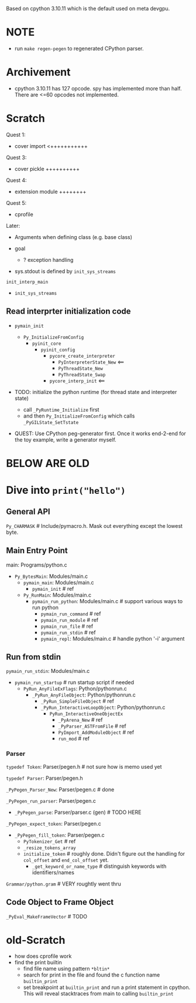 Based on cpython 3.10.11 which is the default used on meta devgpu.

# NOTE
- run `make regen-pegen` to regenerated CPython parser.

# Archivement
- cpython 3.10.11 has 127 opcode. spy has implemented more than half. There are <=60 opcodes not implemented.

# Scratch

Quest 1:
- cover import <+++++++++++

Quest 3:
- cover pickle ++++++++++

Quest 4:
- extension module ++++++++

Quest 5:
- cprofile

Later:
- Arguments when defining class (e.g. base class)

- goal
	- ? exception handling

- sys.stdout is defined by `init_sys_streams` 

`init_interp_main`
- `init_sys_streams`

## Read interprter initialization code
- `pymain_init`
  - `Py_InitializeFromConfig`
    - `pyinit_core`
      - `pyinit_config`
        - `pycore_create_interpreter`
          - `PyInterpreterState_New` <==
          - `PyThreadState_New`
          - `PyThreadState_Swap`
        - `pycore_interp_init` <==

- TODO: initialize the python runtime (for thread state and interpreter state)
    - call `_PyRuntime_Initialize` first
    - and then `Py_InitializeFromConfig` which calls `_PyGILState_SetTstate`

- QUEST: Use CPython peg-generator first. Once it works end-2-end for the toy example, write a generator myself.

# BELOW ARE OLD ################################################

# Dive into `print("hello")`

## General API

`Py_CHARMASK` # Include/pymacro.h. Mask out everything except the lowest byte.

## Main Entry Point

main: Programs/python.c
- `Py_BytesMain`: Modules/main.c
  - `pymain_main`: Modules/main.c
    - `pymain_init` # ref
  - `Py_RunMain`: Modules/main.c
    - `pymain_run_python`: Modules/main.c # support various ways to run python
      - `pymain_run_command` # ref
      - `pymain_run_module` # ref
      - `pymain_run_file` # ref
      - `pymain_run_stdin` # ref
      - `pymain_repl`: Modules/main.c # handle python '-i' argument

## Run from stdin
`pymain_run_stdin`: Modules/main.c
- `pymain_run_startup` # run startup script if needed
  - `PyRun_AnyFileExFlags`: Python/pythonrun.c
    - `_PyRun_AnyFileObject`: Python/pythonrun.c
      - `_PyRun_SimpleFileObject` # ref
      - `_PyRun_InteractiveLoopObject`: Python/pythonrun.c
        - `PyRun_InteractiveOneObjectEx`
          - `_PyArena_New` # ref
          - `_PyParser_ASTFromFile` # ref
          - `PyImport_AddModuleObject` # ref
          - `run_mod` # ref

### Parser

`typedef Token`: Parser/pegen.h # not sure how is memo used yet

`typedef Parser`: Parser/pegen.h

`_PyPegen_Parser_New`: Parser/pegen.c # done

`_PyPegen_run_parser`: Parser/pegen.c
- `_PyPegen_parse`: Parser/parser.c (gen) # TODO HERE

`_PyPegen_expect_token`: Parser/pegen.c
- `_PyPegen_fill_token`: Parser/pegen.c
  - `PyTokenizer_Get` # ref
  - `_resize_tokens_array`
  - `initialize_token` # roughly done. Didn't figure out the handling for `col_offset` and `end_col_offset` yet.
    - `_get_keyword_or_name_type` # distinguish keywords with identifiers/names

`Grammar/python.gram` # VERY roughtly went thru

## Code Object to Frame Object
`_PyEval_MakeFrameVector` # TODO

# old-Scratch
- how does cprofile work
- find the print builtin
  - find file name using pattern `*bltin*`
  - search for print in the file and found the c function name `builtin_print`
  - set breakpoint at `builtin_print` and run a print statement in cpython. This will reveal stacktraces from main to calling `builtin_print`

